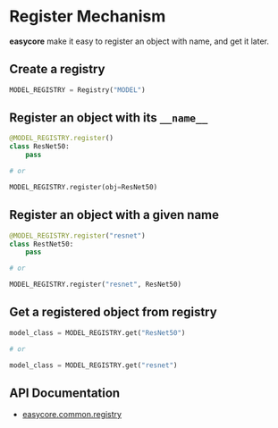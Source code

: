 # Register Mechanism

**easycore** make it easy to register an object with name, and get it later.

## Create a registry

```python
MODEL_REGISTRY = Registry("MODEL")
```

## Register an object with its `__name__`

```python
@MODEL_REGISTRY.register()
class ResNet50:
    pass

# or

MODEL_REGISTRY.register(obj=ResNet50)
```

## Register an object with a given name

```python
@MODEL_REGISTRY.register("resnet")
class RestNet50:
    pass

# or

MODEL_REGISTRY.register("resnet", ResNet50)
```

## Get a registered object from registry

```python
model_class = MODEL_REGISTRY.get("ResNet50")

# or

model_class = MODEL_REGISTRY.get("resnet")
```


## API Documentation

+ [easycore.common.registry](../modules/easycore.common.registry.html)
